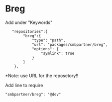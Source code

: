 # Breg
Add under "Keywords" 

```
   "repositories":{
        "breg":{
            "type": "path",
            "url": "packages/smbpartner/breg",
            "options": {
                "symlink": true
            }
        }
    },
```
*Note: use URL for the reposetory!!  
  
Add line to require
```
"smbpartner/breg": "@dev"
```
